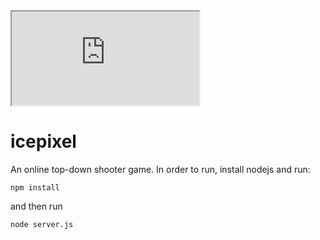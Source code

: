 <iframe src="http://ice.ch21.tk"></iframe>

# icepixel

An online top-down shooter game.
In order to run, install nodejs and run:

```npm install```

and then run

```node server.js```
